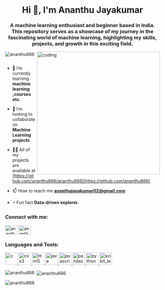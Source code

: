 <h1 align="center">Hi 👋, I'm Ananthu Jayakumar</h1>
<h3 align="center">A machine learning enthusiast and beginner based in India. This repository serves as a showcase of my journey in the fascinating world of machine learning, highlighting my skills, projects, and growth in this exciting field.</h3>

<img align="right" alt="coding" width="400" src="https://camo.githubusercontent.com/c1dcb74cc1c1835b1d716f5051499a2814c683c806b15f04b0eba492863703e9/68747470733a2f2f63646e2e6472696262626c652e636f6d2f75736572732f3733303730332f73637265656e73686f74732f363538313234332f6176656e746f2e676966">

<p align="left"> <img src="https://komarev.com/ghpvc/?username=ananthu666&label=Profile%20views&color=0e75b6&style=flat" alt="ananthu666" /> </p>

<p align="left"> <a href="https://twitter.com/" target="blank"><img src="https://img.shields.io/twitter/follow/?logo=twitter&style=for-the-badge" alt="" /></a> </p>

- 🌱 I’m currently learning **machine learning ,courses etc.**

- 👯 I’m looking to collaborate on **Machine Learning projects**

- 👨‍💻 All of my projects are available at [https://github.com/ananthu666/ananthu666](https://github.com/ananthu666)

- 📫 How to reach me **ananthujayakumar02@gmail.com**

- ⚡ Fun fact **Data-driven explorer.**

<h3 align="left">Connect with me:</h3>
<p align="left">
<a href="https://www.linkedin.com/in/ananthu-jayakumar-8254b1237" target="blank"><img align="center" src="https://raw.githubusercontent.com/rahuldkjain/github-profile-readme-generator/master/src/images/icons/Social/linked-in-alt.svg" alt="ananthu jayakumar" height="30" width="40" /></a>
<a href="https://www.kaggle.com/ananthujayakumar" target="blank"><img align="center" src="https://raw.githubusercontent.com/rahuldkjain/github-profile-readme-generator/master/src/images/icons/Social/kaggle.svg" alt="ananthu jayakumar" height="30" width="40" /></a>
</p>

<h3 align="left">Languages and Tools:</h3>
<p align="left"> <a href="https://www.cprogramming.com/" target="_blank" rel="noreferrer"> <img src="https://www.vhv.rs/dpng/d/526-5269727_letter-c-icon-png-transparent-png.png" alt="c" width="40" height="40"/> </a> <a href="https://www.w3schools.com/css/" target="_blank" rel="noreferrer"> <img src="https://p1.hiclipart.com/preview/326/868/1022/css3-badge-blue-and-white-css-icon-png-clipart.jpg" alt="css3" width="40" height="40"/> </a> <a href="https://www.w3.org/html/" target="_blank" rel="noreferrer"> <img src="https://icons.iconarchive.com/icons/graphics-vibe/developer/256/html-5-icon.png" alt="html5" width="40" height="40"/> </a> <a href="https://www.java.com" target="_blank" rel="noreferrer"> <img src="https://p7.hiclipart.com/preview/837/18/530/logo-java-runtime-environment-programming-language-runtime-system-oracle-thumbnail.jpg" alt="java" width="40" height="40"/> </a> <a href="https://developer.mozilla.org/en-US/docs/Web/JavaScript" target="_blank" rel="noreferrer"> <img src="https://www.clipartmax.com/png/middle/470-4707396_javascript-icon-html-css-js-icons.png" alt="javascript" width="40" height="40"/> </a> <a href="https://pandas.pydata.org/" target="_blank" rel="noreferrer"> <img src="https://www.kindpng.com/picc/m/574-5747046_python-pandas-logo-transparent-hd-png-download.png" alt="pandas" width="40" height="40"/> </a> <a href="https://www.python.org" target="_blank" rel="noreferrer"> <img src="https://p1.hiclipart.com/preview/349/901/98/alternative-python-icons-and-folder-icon-python-1-png-clipart.jpg" alt="python" width="40" height="40"/> </a> <a href="https://scikit-learn.org/" target="_blank" rel="noreferrer"> <img src="https://upload.wikimedia.org/wikipedia/commons/0/05/Scikit_learn_logo_small.svg" alt="scikit_learn" width="40" height="40"/> </a> </p>

<p><img align="left" src="https://github-readme-stats-sigma-five.vercel.app/api/top-langs?username=ananthu666&show_icons=true&locale=en&layout=compact" alt="ananthu666" /></p>

<p>&nbsp;<img align="center" src="https://github-readme-stats-sigma-five.vercel.app/api?username=ananthu666&show_icons=true&locale=en" alt="ananthu666" /></p>

<p><img align="center" src="https://github-readme-streak-stats.herokuapp.com/?user=ananthu666&" alt="ananthu666" /></p> 



